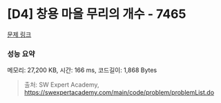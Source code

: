 # [D4] 창용 마을 무리의 개수 - 7465 

[문제 링크](https://swexpertacademy.com/main/code/problem/problemDetail.do?contestProbId=AWngfZVa9XwDFAQU) 

### 성능 요약

메모리: 27,200 KB, 시간: 166 ms, 코드길이: 1,868 Bytes



> 출처: SW Expert Academy, https://swexpertacademy.com/main/code/problem/problemList.do